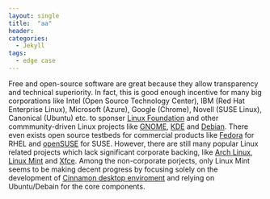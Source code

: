 ```yaml
---
layout: single
title:  "aa"
header:
categories: 
  - Jekyll
tags:
  - edge case
---
```

Free and open-source software are great because they allow transparency and technical superiority. In fact, this is good enough incentive for many big corporations like Intel (Open Source Technology Center), IBM (Red Hat Enterprise Linux), Microsoft (Azure), Google (Chrome), Novell (SUSE Linux), Canonical (Ubuntu) etc. to sponser [Linux Foundation](https://www.linuxfoundation.org/membership/members/) and other commmunity-driven Linux projects like [GNOME](https://www.gnome.org/foundation/), [KDE](https://kde.org/donations) and [Debian](https://www.debian.org/partners/). There even exists open source testbeds for commercial products like [Fedora](https://getfedora.org/sponsors/) for RHEL and [openSUSE](https://en.opensuse.org/Sponsors) for SUSE. However, there are still many popular Linux related projects which lack significant corporate backing, like [Arch Linux](https://www.archlinux.org/donate/), [Linux Mint](https://www.linuxmint.com/sponsors.php) and [Xfce](https://simon.shimmerproject.org/2020/06/18/why-bountysource-why/). Among the non-corporate porjects, only Linux Mint seems to be making decent progress by focusing solely on the development of [Cinnamon desktop enviroment](https://cinnamon-spices.linuxmint.com/) and relying on Ubuntu/Debain for the core components.
